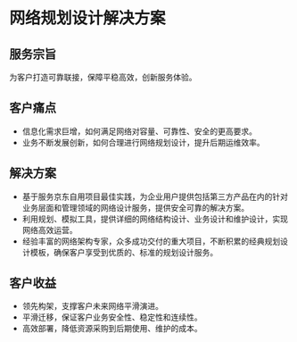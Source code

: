 # 网络规划设计解决方案

## 服务宗旨
为客户打造可靠联接，保障平稳高效，创新服务体验。

## 客户痛点
- 信息化需求巨增，如何满足网络对容量、可靠性、安全的更高要求。
- 业务不断发展创新，如何合理进行网络规划设计，提升后期运维效率。

## 解决方案
- 基于服务京东自用项目最佳实践，为企业用户提供包括第三方产品在内的针对业务层面和管理领域的网络设计服务，提供安全可靠的解决方案。
- 利用规划、模拟工具，提供详细的网络结构设计、业务设计和维护设计，实现网络高效运营。 
- 经验丰富的网络架构专家，众多成功交付的重大项目，不断积累的经典规划设计模板，确保客户享受到优质的、标准的规划设计服务。

## 客户收益
- 领先构架，支撑客户未来网络平滑演进。
- 平滑迁移，保证客户业务安全性、稳定性和连续性。
- 高效部署，降低资源采购到后期使用、维护的成本。


